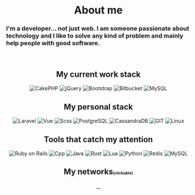 <h1 align="center">About me</h1>

<h3>I'm a developer... not just web. I am someone passionate about technology and I like to solve any kind of problem and mainly help people with good software.</h3> 

<div align="center">

<br>

<h2>My current work stack</h2> 

<img src="https://img.shields.io/badge/cakePHP-1D0036?style=for-the-badge&logo=cakephp&logoColor=red"       alt="CakePHP">
<img src="https://img.shields.io/badge/jQuery-0769AD?style=for-the-badge&logo=jquery&logoColor=white"       alt="jQuery">
<img src="https://img.shields.io/badge/Bootstrap-563D7C?style=for-the-badge&logo=bootstrap&logoColor=white" alt="Bootstrap">
<img src="https://img.shields.io/badge/Bitbucket-0747a6?style=for-the-badge&logo=bitbucket&logoColor=white" alt="Bitbucket">
<img src="https://img.shields.io/badge/MySQL-005C84?style=for-the-badge&logo=mysql&logoColor=white"         alt="MySQL">

<br>

<h2>My personal stack</h2>

<img src="https://img.shields.io/badge/Laravel-FF2D20?style=for-the-badge&logo=laravel&logoColor=white"              alt="Laravel">
<img src="https://img.shields.io/badge/Vue.js-35495E?style=for-the-badge&logo=vue.js&logoColor=4FC08D"               alt="Vue">
<img src="https://img.shields.io/badge/Sass-CC6699?style=for-the-badge&logo=sass&logoColor=white"                    alt="Scss">
<img src="https://img.shields.io/badge/PostgreSQL-316192?style=for-the-badge&logo=postgresql&logoColor=white"        alt="PostgreSQL">
<img src="https://img.shields.io/badge/Cassandra-1287B1?style=for-the-badge&logo=apache%20cassandra&logoColor=white" alt="CassandraDB">
<img src="https://img.shields.io/badge/Git-100000?style=for-the-badge&logo=git&logoColor=F74F29"                     alt="GIT">
<img src="https://img.shields.io/badge/Linux-FCC624?style=for-the-badge&logo=linux&logoColor=black"                  alt="Linux">

<br>

<h2>Tools that catch my attention</h2> 

<img src="https://img.shields.io/badge/Ruby_on_Rails-CC342D?style=for-the-badge&logo=ruby-on-rails&logoColor=white" alt="Ruby on Rails">
<img src="https://img.shields.io/badge/C%2B%2B-00599C?style=for-the-badge&logo=c%2B%2B&logoColor=white"             alt="Cpp">
<img src="https://img.shields.io/badge/Java-ED8B00?style=for-the-badge&logo=openjdk&logoColor=white"                alt="Java">
<img src="https://img.shields.io/badge/Rust-000000?style=for-the-badge&logo=rust&logoColor=white"                   alt="Rust">
<img src="https://img.shields.io/badge/Lua-2C2D72?style=for-the-badge&logo=lua&logoColor=white"                     alt="Lua">
<img src="https://img.shields.io/badge/Python-417FB0?style=for-the-badge&logo=python&logoColor=white"               alt="Python">
<img src="https://img.shields.io/badge/redis-%23DD0031.svg?&style=for-the-badge&logo=redis&logoColor=white"         alt="Redis">
<img src="https://img.shields.io/badge/MySQL-005C84?style=for-the-badge&logo=mysql&logoColor=white"                 alt="MySQL">

<br>

<h2>My networks<span style="font-size: 8pt;">(clickable)</span></h2> 

<a href="https://www.linkedin.com/in/raphael-azambuja-15001a212/" target="_blank" rel="noopener noreferrer">
    <img src="https://img.shields.io/badge/LinkedIn-0077B5?style=for-the-badge&logo=linkedin&logoColor=white" alt="">
</a>    
<a href="https://t.me/RaphaelAzambuja" target="_blank" rel="noopener noreferrer">
    <img src="https://img.shields.io/badge/Telegram-2CA5E0?style=for-the-badge&logo=telegram&logoColor=white" alt="">
</a>
<a href="https://api.whatsapp.com/send/?phone=554899341106&text&type=phone_number&app_absent=0" target="_blank" rel="noopener noreferrer">
    <img src="https://img.shields.io/badge/WhatsApp-25D366?style=for-the-badge&logo=whatsapp&logoColor=white" alt="">
</a>

<a href="https://music.youtube.com/browse/VLPLFlBwRR-pMPGnLoUuBa_bDaCBEp3gBTs6" target="_blank" rel="noopener noreferrer">
    <img src="https://img.shields.io/badge/YouTube_Music-FF0000?style=for-the-badge&logo=youtube-music&logoColor=white" alt="">
</a>

</div>
